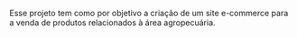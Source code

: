 Esse projeto tem como por objetivo a criação de um site e-commerce para a venda de produtos relacionados à área agropecuária.